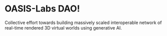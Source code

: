 # OASIS-Labs DAO!
Collective effort towards building massively scaled interoperable network of real-time rendered 3D virtual worlds using generative AI.
